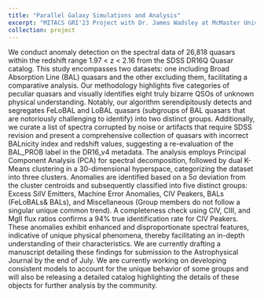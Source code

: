 ```yaml
---
title: "Parallel Galaxy Simulations and Analysis"
excerpt: "MITACS GRI'23 Project with Dr. James Wadsley at McMaster University, Hamilton, ON, Canada. <br/><img src='images/Projects/McMaster_Project.png' width='600px' style='margin-right: 15px;'/>"
collection: project
---
```



We conduct anomaly detection on the spectral data of 26,818 quasars within the redshift range 1.97 < z < 2.16 from the SDSS DR16Q Quasar catalog. This study encompasses two datasets: one including Broad Absorption Line (BAL) quasars and the other excluding them, facilitating a comparative analysis. Our methodology highlights five categories of peculiar quasars and
visually identifies eight truly bizarre QSOs of unknown physical understanding. Notably, our algorithm serendipitously detects and segregates FeLoBAL and LoBAL quasars (subgroups of BAL quasars that are notoriously challenging to identify) into two distinct groups. Additionally, we curate a list of spectra corrupted by noise or artifacts that require SDSS revision and present a comprehensive collection of quasars with incorrect BALnicity index and redshift values, suggesting a re-evaluation of the BAL_PROB label in the DR16_v4 metadata. The analysis employs Principal Component Analysis (PCA) for spectral decomposition, followed by dual K-Means clustering in a 30-dimensional hyperspace, categorizing the dataset into three clusters. Anomalies are identified based on a 5σ deviation from the cluster centroids and subsequently classified into five distinct groups: Excess SiIV Emitters, Machine Error Anomalies, CIV Peakers, BALs (FeLoBALs& BALs), and Miscellaneous (Group members do not follow a singular unique common trend). A completeness check using CIV, CIII, and MgII flux ratios confirms a 94% true identification rate for CIV Peakers. These anomalies exhibit enhanced and disproportionate spectral features, indicative of unique physical phenomena, thereby facilitating an in-depth understanding of their characteristics. We are currently drafting a manuscript detailing these findings for submission to the Astrophysical Journal by the end of July. We are currently working on developing consistent models to account for the unique behavior of some groups and will also be releasing a detailed catalog highlighting the details of these objects for further analysis by the community.
